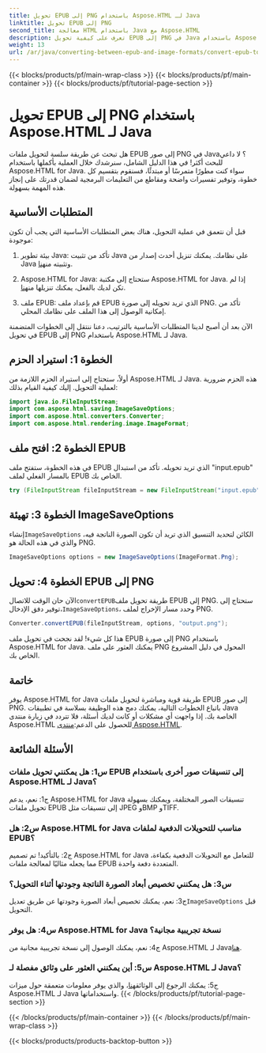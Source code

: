```yaml
---
title: تحويل EPUB إلى PNG باستخدام Aspose.HTML لـ Java
linktitle: تحويل EPUB إلى PNG
second_title: معالجة HTML باستخدام Java مع Aspose.HTML
description: تعرف على كيفية تحويل EPUB إلى PNG في Java باستخدام Aspose.HTML for Java. دليل خطوة بخطوة للتحويل السلس.
weight: 13
url: /ar/java/converting-between-epub-and-image-formats/convert-epub-to-png/
---
```


{{< blocks/products/pf/main-wrap-class >}}
{{< blocks/products/pf/main-container >}}
{{< blocks/products/pf/tutorial-page-section >}}

# تحويل EPUB إلى PNG باستخدام Aspose.HTML لـ Java

هل تبحث عن طريقة سلسة لتحويل ملفات EPUB إلى صور PNG في Java؟ لا داعي للبحث أكثر! في هذا الدليل الشامل، سنرشدك خلال العملية بأكملها باستخدام Aspose.HTML for Java. سواء كنت مطورًا متمرسًا أو مبتدئًا، فسنقوم بتقسيم كل خطوة، وتوفير تفسيرات واضحة ومقاطع من التعليمات البرمجية لضمان قدرتك على إنجاز هذه المهمة بسهولة.

## المتطلبات الأساسية

قبل أن نتعمق في عملية التحويل، هناك بعض المتطلبات الأساسية التي يجب أن تكون موجودة:

1.  بيئة تطوير Java: تأكد من تثبيت Java على نظامك. يمكنك تنزيل أحدث إصدار من Java وتثبيته من[هنا](https://www.oracle.com/java/technologies/javase-downloads.html).

2. Aspose.HTML for Java: ستحتاج إلى مكتبة Aspose.HTML for Java. إذا لم تكن لديك بالفعل، يمكنك تنزيلها من[هنا](https://releases.aspose.com/html/java/).

3. ملف EPUB: قم بإعداد ملف EPUB الذي تريد تحويله إلى صورة PNG. تأكد من إمكانية الوصول إلى هذا الملف على نظامك المحلي.

الآن بعد أن أصبح لدينا المتطلبات الأساسية بالترتيب، دعنا ننتقل إلى الخطوات المتضمنة في تحويل EPUB إلى PNG باستخدام Aspose.HTML لـ Java.

## الخطوة 1: استيراد الحزم

أولاً، ستحتاج إلى استيراد الحزم اللازمة من Aspose.HTML لـ Java. هذه الحزم ضرورية لعملية التحويل. إليك كيفية القيام بذلك:

```java
import java.io.FileInputStream;
import com.aspose.html.saving.ImageSaveOptions;
import com.aspose.html.converters.Converter;
import com.aspose.html.rendering.image.ImageFormat;
```

## الخطوة 2: افتح ملف EPUB

في هذه الخطوة، ستفتح ملف EPUB الذي تريد تحويله. تأكد من استبدال "input.epub" بالمسار الفعلي لملف EPUB الخاص بك.

```java
try (FileInputStream fileInputStream = new FileInputStream("input.epub")) {
```

## الخطوة 3: تهيئة ImageSaveOptions

 إنشاء`ImageSaveOptions` الكائن لتحديد التنسيق الذي تريد أن تكون الصورة الناتجة فيه، والذي في هذه الحالة هو PNG.

```java
ImageSaveOptions options = new ImageSaveOptions(ImageFormat.Png);
```

## الخطوة 4: تحويل EPUB إلى PNG

 الآن حان الوقت للاتصال`convertEPUB`طريقة تحويل ملف EPUB إلى PNG. ستحتاج إلى توفير دفق الإدخال،`ImageSaveOptions`، وحدد مسار الإخراج لملف PNG.

```java
Converter.convertEPUB(fileInputStream, options, "output.png");
```

هذا كل شيء! لقد نجحت في تحويل ملف EPUB إلى صورة PNG باستخدام Aspose.HTML for Java. يمكنك العثور على ملف PNG المحول في دليل المشروع الخاص بك.

## خاتمة
 يوفر Aspose.HTML for Java طريقة قوية ومباشرة لتحويل ملفات EPUB إلى صور PNG. باتباع الخطوات التالية، يمكنك دمج هذه الوظيفة بسلاسة في تطبيقات Java الخاصة بك. إذا واجهت أي مشكلات أو كانت لديك أسئلة، فلا تتردد في زيارة منتدى Aspose.HTML للحصول على الدعم:[منتدى Aspose.HTML](https://forum.aspose.com/).

## الأسئلة الشائعة

### س1: هل يمكنني تحويل ملفات EPUB إلى تنسيقات صور أخرى باستخدام Aspose.HTML لـ Java؟

ج1: نعم، يدعم Aspose.HTML for Java تنسيقات الصور المختلفة، ويمكنك بسهولة تحويل ملفات EPUB إلى تنسيقات مثل JPEG وBMP وTIFF.

### س2: هل Aspose.HTML for Java مناسب للتحويلات الدفعية لملفات EPUB؟
   
ج2: بالتأكيد! تم تصميم Aspose.HTML for Java للتعامل مع التحويلات الدفعية بكفاءة، مما يجعله مثاليًا لمعالجة ملفات EPUB المتعددة دفعة واحدة.

### س3: هل يمكنني تخصيص أبعاد الصورة الناتجة وجودتها أثناء التحويل؟

 ج3: نعم، يمكنك تخصيص أبعاد الصورة وجودتها عن طريق تعديل`ImageSaveOptions` قبل التحويل. 

### س4: هل يوفر Aspose.HTML for Java نسخة تجريبية مجانية؟

 ج4: نعم، يمكنك الوصول إلى نسخة تجريبية مجانية من Aspose.HTML لـ Java[هنا](https://releases.aspose.com/).

### س5: أين يمكنني العثور على وثائق مفصلة لـ Aspose.HTML لـ Java؟

 ج5: يمكنك الرجوع إلى الوثائق[هنا](https://reference.aspose.com/html/java/)، والذي يوفر معلومات متعمقة حول ميزات Aspose.HTML لـ Java واستخداماتها.
{{< /blocks/products/pf/tutorial-page-section >}}

{{< /blocks/products/pf/main-container >}}
{{< /blocks/products/pf/main-wrap-class >}}

{{< blocks/products/products-backtop-button >}}
